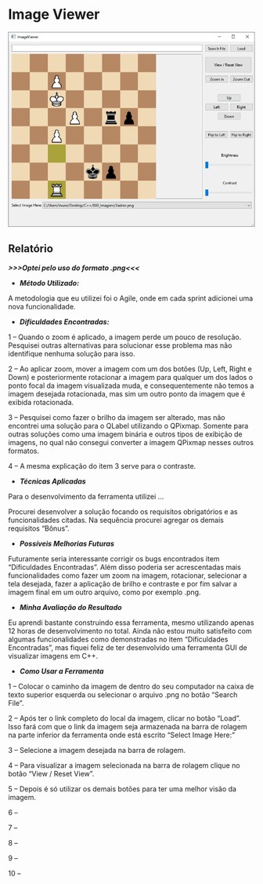 # Image Viewer

![Image Viewer](https://raw.githubusercontent.com/Leonardo-Nunes-Armelim/Image_Viewer/master/images/Image%20Viewer.png)

## Relatório

***>>>Optei pelo uso do formato .png<<<***

- ***Método Utilizado:***

A metodologia que eu utilizei foi o Agile, onde em cada sprint adicionei uma nova funcionalidade.

- ***Dificuldades Encontradas:***

1 – Quando o zoom é aplicado, a imagem perde um pouco de resolução. Pesquisei outras alternativas para solucionar esse problema mas não identifique nenhuma solução para isso.

2 – Ao aplicar zoom, mover a imagem com um dos botões (Up, Left, Right e Down) e posteriormente rotacionar a imagem para qualquer um dos lados o ponto focal da imagem visualizada muda, e consequentemente não temos a imagem desejada rotacionada, mas sim um outro ponto da imagem que é exibida rotacionada.

3 – Pesquisei como fazer o brilho da imagem ser alterado, mas não encontrei uma solução para o QLabel utilizando o QPixmap. Somente para outras soluções como uma imagem binária e outros tipos de exibição de imagens, no qual não consegui converter a imagem QPixmap nesses outros formatos.

4 – A mesma explicação do item 3 serve para o contraste.

- ***Técnicas Aplicadas***

Para o desenvolvimento da ferramenta utilizei ...

Procurei desenvolver a solução focando os requisitos obrigatórios e as funcionalidades citadas. Na sequência procurei agregar os demais requisitos “Bônus”.

- ***Possíveis Melhorias Futuras***

Futuramente seria interessante corrigir os bugs encontrados item “Dificuldades Encontradas”. Além disso poderia ser acrescentadas mais funcionalidades como fazer um zoom na imagem, rotacionar, selecionar a tela desejada, fazer a aplicação de brilho e contraste e por fim salvar a imagem final em um outro arquivo, como por exemplo .png.

- ***Minha Avaliação do Resultado***

Eu aprendi bastante construindo essa ferramenta, mesmo utilizando apenas 12 horas de desenvolvimento no total. Ainda não estou muito satisfeito com algumas funcionalidades como demonstradas no item “Dificuldades Encontradas”, mas fiquei feliz de ter desenvolvido uma ferramenta GUI de visualizar imagens em C++.

- ***Como Usar a Ferramenta***

1 – Colocar o caminho da imagem de dentro do seu computador na caixa de texto superior esquerda ou selecionar o arquivo .png no botão “Search File”.

2 – Após ter o link completo do local da imagem, clicar no botão “Load”. Isso fará com que o link da imagem seja armazenada na barra de rolagem na parte inferior da ferramenta onde está escrito “Select Image Here:”

3 – Selecione a imagem desejada na barra de rolagem.

4 – Para visualizar a imagem selecionada na barra de rolagem clique no botão “View / Reset View”.

5 – Depois é só utilizar os demais botões para ter uma melhor visão da imagem.

6 –

7 –

8 –

9 –

10 –



